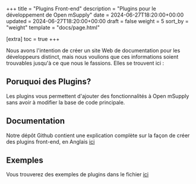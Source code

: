 +++
title = "Plugins Front-end"
description = "Plugins pour le développement de Open mSupply"
date = 2024-06-27T18:20:00+00:00
updated = 2024-06-27T18:20:00+00:00
draft = false
weight = 5
sort_by = "weight"
template = "docs/page.html"

[extra]
toc = true
+++

Nous avons l'intention de créer un site Web de documentation pour les développeurs distinct, mais nous voulions que ces informations soient trouvables jusqu'à ce que nous le fassions. Elles se trouvent ici :

## Poruquoi des Plugins?
Les plugins vous permettent d'ajouter des fonctionnalités à Open mSupply sans avoir à modifier la base de code principale.


## Documentation

Notre dépôt Github contient une explication complète sur la façon de créer des plugins front-end, en Anglais [ici](https://github.com/msupply-foundation/open-mfoundsupply/blob/develop/client/packages/plugins/README.md)

## Exemples

Vous trouverez des exemples de plugins dans le fichier [ici](https://github.com/msupply-foundation/open-msupply-plugins)